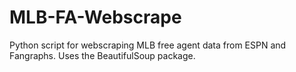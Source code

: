 # MLB-FA-Webscrape

Python script for webscraping MLB free agent data from ESPN and Fangraphs. Uses the BeautifulSoup package.
